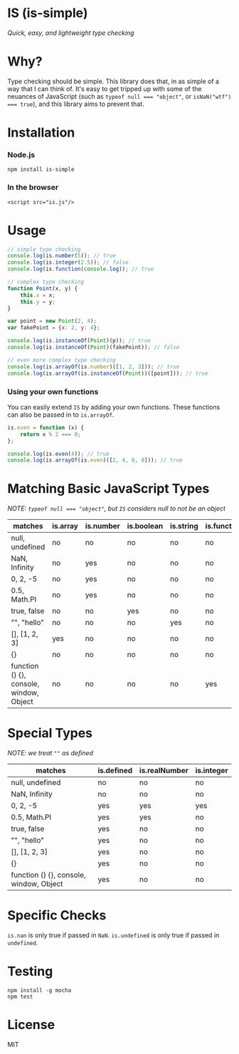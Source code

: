 # IS (is-simple)
*Quick, easy, and lightweight type checking*

# Why?

Type checking should be simple. This library does that, in as simple of a way that I can think of. It's easy to get tripped up with some of the neuances of JavaScript (such as `typeof null === "object"`, or `isNaN("wtf") === true`), and this library aims to prevent that.

# Installation

### Node.js
`npm install is-simple`

### In the browser
`<script src="is.js"/>`

# Usage

```javascript
// simple type checking
console.log(is.number(5)); // true
console.log(is.integer(2.5)); // false
console.log(is.function(console.log)); // true

// complex type checking
function Point(x, y) {
    this.x = x;
    this.y = y;
}

var point = new Point(2, 4);
var fakePoint = {x: 2, y: 4};

console.log(is.instanceOf(Point)(p)); // true
console.log(is.instanceOf(Point)(fakePoint)); // false

// even more complex type checking
console.log(is.arrayOf(is.number)([1, 2, 3])); // true
console.log(is.arrayOf(is.instanceOf(Point))([point])); // true
```

### Using your own functions
You can easily extend `IS` by adding your own functions. These functions can also be passed in to `is.arrayOf`.
```javascript
is.even = function (x) {
    return x % 2 === 0;
};

console.log(is.even(4)); // true
console.log(is.arrayOf(is.even)([2, 4, 6, 8])); // true
```

# Matching Basic JavaScript Types
*NOTE: `typeof null === "object"`, but `IS` considers null to not be an object*

| matches                                 | is.array | is.number | is.boolean | is.string | is.function | is.object |
|-----------------------------------------|----------|-----------|------------|-----------|-------------|-----------|
| null, undefined                         | no       | no        | no         | no        | no          | no        |
| NaN, Infinity                           | no       | yes       | no         | no        | no          | no        |
| 0, 2, -5                                | no       | yes       | no         | no        | no          | no        |
| 0.5, Math.PI                            | no       | yes       | no         | no        | no          | no        |
| true, false                             | no       | no        | yes        | no        | no          | no        |
| "", "hello"                             | no       | no        | no         | yes       | no          | no        |
| [], [1, 2, 3]                           | yes      | no        | no         | no        | no          | yes       |
| {}                                      | no       | no        | no         | no        | no          | yes       |
| function () {}, console, window, Object | no       | no        | no         | no        | yes         | yes       |

# Special Types
*NOTE: we treat `""` as defined*

| matches                                 | is.defined | is.realNumber | is.integer |
|-----------------------------------------|------------|---------------|------------|
| null, undefined                         | no         | no            | no         |
| NaN, Infinity                           | no         | no            | no         |
| 0, 2, -5                                | yes        | yes           | yes        |
| 0.5, Math.PI                            | yes        | yes           | no         |
| true, false                             | yes        | no            | no         |
| "", "hello"                             | yes        | no            | no         |
| [], [1, 2, 3]                           | yes        | no            | no         |
| {}                                      | yes        | no            | no         |
| function () {}, console, window, Object | yes        | no            | no         |

# Specific Checks
`is.nan` is only true if passed in `NaN`.
`is.undefined` is only true if passed in `undefined`.

# Testing
```
npm install -g mocha
npm test
```

# License
MIT
